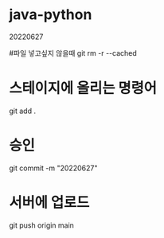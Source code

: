 # java-python

20220627

#파일 넣고싶지 않을때
git rm -r --cached 

# 스테이지에 올리는 명령어
git add .

# 승인
git commit -m "20220627"

# 서버에 업로드
git push origin main


